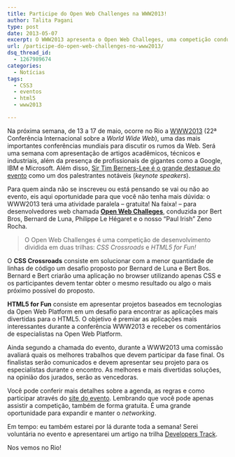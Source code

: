 ```yaml
---
title: Participe do Open Web Challenges na WWW2013!
author: Talita Pagani
type: post
date: 2013-05-07
excerpt: O WWW2013 apresenta o Open Web Challeges, uma competição conduzida por Bert Bros, Bernard de Luna, Philippe Le Hégaret e Zeno Rocha. Participe!
url: /participe-do-open-web-challenges-no-www2013/
dsq_thread_id:
  - 1267989674
categories:
  - Notícias
tags:
  - CSS3
  - eventos
  - html5
  - www2013

---
```

Na próxima semana, de 13 a 17 de maio, ocorre no Rio a [WWW2013][1] (22ª Conferência Internacional sobre a _World Wide Web_), uma das mais importantes conferências mundiais para discutir os rumos da Web. Será uma semana com apresentação de artigos acadêmicos, técnicos e industriais, além da presença de profissionais de gigantes como a Google, IBM e Microsoft. Além disso, [Sir Tim Berners-Lee é o grande destaque do evento][2] como um dos palestrantes notáveis (_keynote speakers_).

Para quem ainda não se inscreveu ou está pensando se vai ou não ao evento, eis aqui oportunidade para que você não tenha mais dúvida: o WWW2013 terá uma atividade paralela – gratuita! Na faixa! – para desenvolvedores web chamada **[Open Web Challeges][3]**, conduzida por Bert Bros, Bernard de Luna, Philippe Le Hégaret e o nosso “Paul Irish” Zeno Rocha.

> O Open Web Challenges é uma competição de desenvolvimento dividida em duas trilhas: _CSS Crossroads_ e _HTML5 for Fun!_

O **CSS Crossroads** consiste em solucionar com a menor quantidade de linhas de código um desafio proposto por Bernard de Luna e Bert Bos. Bernard e Bert criarão uma aplicação no browser utilizando apenas CSS e os participantes devem tentar obter o mesmo resultado ou algo o mais próximo possível do proposto.

**HTML5 for Fun** consiste em apresentar projetos baseados em tecnologias da Open Web Platform em um desafio para encontrar as aplicações mais divertidas para o HTML5. O objetivo é premiar as aplicações mais interessantes durante a conferência WWW2013 e receber os comentários de especialistas na Open Web Platform.

Ainda segundo a chamada do evento, durante a WWW2013 uma comissão avaliará quais os melhores trabalhos que devem participar da fase final. Os finalistas serão comunicados e devem apresentar seu projeto para os especialistas durante o encontro. As melhores e mais divertidas soluções, na opinião dos jurados, serão as vencedoras.

Você pode conferir mais detalhes sobre a agenda, as regras e como participar através do [site do evento][3]. Lembrando que você pode apenas assistir a competição, também de forma gratuita. É uma grande oportunidade para expandir e manter o _networking_.

Em tempo: eu também estarei por lá durante toda a semana! Serei voluntária no evento e apresentarei um artigo na trilha [Developers Track][4].

Nos vemos no Rio!

 [1]: http://www2013.org/
 [2]: http://www2013.org/2012/12/20/tim-berners-lee-will-be-in-rio-de-janeiro/
 [3]: http://www2013.org/openwebchallenges/br/
 [4]: http://www2013.org/2013/03/27/list-of-accepted-papers-developers-track/